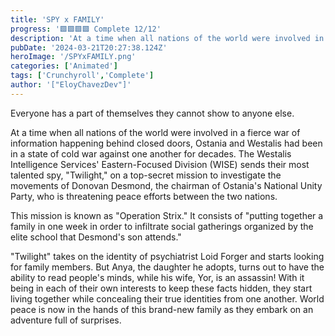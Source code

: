 ```yaml
---
title: 'SPY x FAMILY'
progress: '🟩🟩🟩🟩 Complete 12/12'
description: 'At a time when all nations of the world were involved in a fierce war of information happening behind closed doors, Ostania and Westalis had been in a state of cold war against one another for decades'
pubDate: '2024-03-21T20:27:38.124Z'
heroImage: '/SPYxFAMILY.png'
categories: ['Animated']
tags: ['Crunchyroll','Complete']
author: '["EloyChavezDev"]'
---
```

Everyone has a part of themselves they cannot show to anyone else.

At a time when all nations of the world were involved in a fierce war of information happening behind closed doors, Ostania and Westalis had been in a state of cold war against one another for decades. The Westalis Intelligence Services' Eastern-Focused Division (WISE) sends their most talented spy, "Twilight," on a top-secret mission to investigate the movements of Donovan Desmond, the chairman of Ostania's National Unity Party, who is threatening peace efforts between the two nations.

This mission is known as "Operation Strix." It consists of "putting together a family in one week in order to infiltrate social gatherings organized by the elite school that Desmond's son attends."

"Twilight" takes on the identity of psychiatrist Loid Forger and starts looking for family members. But Anya, the daughter he adopts, turns out to have the ability to read people's minds, while his wife, Yor, is an assassin! With it being in each of their own interests to keep these facts hidden, they start living together while concealing their true identities from one another.
World peace is now in the hands of this brand-new family as they embark on an adventure full of surprises.